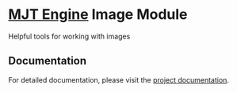 # [MJT Engine](https://github.com/mjt-engine) Image Module

Helpful tools for working with images

## Documentation

For detailed documentation, please visit the [project documentation](https://mjt-engine.github.io/image).